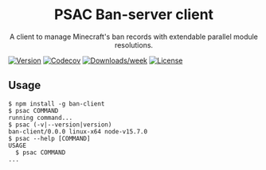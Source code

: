 <h1 align="center">PSAC Ban-server client</h1>
<p align="center">A client to manage Minecraft's ban records with extendable parallel module resolutions.</p>

[![Version](https://img.shields.io/npm/v/ban-client.svg)](https://npmjs.org/package/ban-client)
[![Codecov](https://codecov.io/gh/psac-serve/cli/branch/master/graph/badge.svg)](https://codecov.io/gh/psac-serve/cli)
[![Downloads/week](https://img.shields.io/npm/dw/ban-client.svg)](https://npmjs.org/package/ban-client)
[![License](https://img.shields.io/npm/l/ban-client.svg)](https://github.com/psac-serve/cli/blob/master/package.json)

<!-- toc -->

<!-- tocstop -->

## Usage

<!-- usage -->
```sh-session
$ npm install -g ban-client
$ psac COMMAND
running command...
$ psac (-v|--version|version)
ban-client/0.0.0 linux-x64 node-v15.7.0
$ psac --help [COMMAND]
USAGE
  $ psac COMMAND
...
```
<!-- usagestop -->
